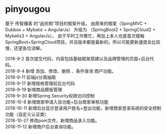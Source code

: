 # pinyougou
基于 传智播客 的“品优购”项目的框架升级。
由原来的框架（SpingMVC + Dubbox + Mybatis + AngularJs）
升级为 （SpringBoot2 + SpringCloud2 + Mybatis3 + AngularJs）。
由于平时工作繁忙，再加上本人也是首次接触SpringBoot+SpringCloud项目，并且版本都是最新的。所以可能更新速度会比较慢，还望各位谅解。

2018-9-2 首次提交代码，内容包括基础框架搭建以及品牌管理的页面+后台代码。<br />
2018-9-4 新增 添加、修改、删除 、条件查询 商户功能。<br />
2018-9-11 前端js分离抽取<br/>
2018-9-17 新增规格管理前后台代码<br/>
2018-9-19 新增商品模板管理<br/>
2018-9-30 新增Spring Security权限访问控制<br/>
2018-10-8 新增商家申请入驻功能+后台商家审核功能<br/>
2018-10-11 新增后台显示登录用户姓名+登出功能，新增商家登录系统的安全控制功能（自定义认证类）<br/>
2018-10-27 修改pom文件，新增商品录入功能。<br/>
2018-11-12 新增商户后台查询功能。<br/>
